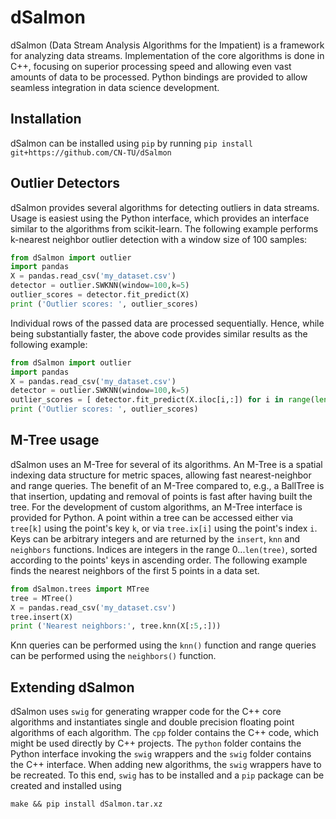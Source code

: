 # dSalmon
dSalmon (Data Stream Analysis Algorithms for the Impatient) is a framework for analyzing data streams. Implementation of the core algorithms is done in C++, focusing on superior processing speed and allowing even vast amounts of data to be processed. Python bindings are provided to allow seamless integration in data science development.

Installation
------------
dSalmon can be installed using `pip` by running
```pip install git+https://github.com/CN-TU/dSalmon```

Outlier Detectors
-----------------
dSalmon provides several algorithms for detecting outliers in data streams. Usage is easiest using the Python interface, which provides an interface similar to the algorithms from scikit-learn. The following example performs k-nearest neighbor outlier detection with a window size of 100 samples:
```python
from dSalmon import outlier
import pandas
X = pandas.read_csv('my_dataset.csv')
detector = outlier.SWKNN(window=100,k=5)
outlier_scores = detector.fit_predict(X)
print ('Outlier scores: ', outlier_scores)
```
Individual rows of the passed data are processed sequentially. Hence, while being substantially faster, the above code provides similar results as the following example:
```python
from dSalmon import outlier
import pandas
X = pandas.read_csv('my_dataset.csv')
detector = outlier.SWKNN(window=100,k=5)
outlier_scores = [ detector.fit_predict(X.iloc[i,:]) for i in range(len(X)) ]
print ('Outlier scores: ', outlier_scores)
```

M-Tree usage
------------
dSalmon uses an M-Tree for several of its algorithms. An M-Tree is a spatial indexing data structure for metric spaces, allowing fast nearest-neighbor and range queries. The benefit of an M-Tree compared to, e.g., a BallTree is that insertion, updating and removal of points is fast after having built the tree.
For the development of custom algorithms, an M-Tree interface is provided for Python.
A point within a tree can be accessed either via `tree[k]` using the
point's key `k`, or via `tree.ix[i]` using the point's index `i`.
Keys can be arbitrary integers and are returned by the `insert`, `knn` and
`neighbors` functions. Indices are integers in the range 0...`len(tree)`, sorted
according to the points' keys in ascending order.
The following example finds the nearest neighbors of the first 5 points in a data set.
```python
from dSalmon.trees import MTree
tree = MTree()
X = pandas.read_csv('my_dataset.csv')
tree.insert(X)
print ('Nearest neighbors:', tree.knn(X[:5,:]))
```

Knn queries can be performed using the `knn()` function and range queries can be performed using the `neighbors()` function.

Extending dSalmon
-----------------
dSalmon uses `swig` for generating wrapper code for the C++ core algorithms and instantiates single and double precision floating point algorithms of each algorithm.
The `cpp` folder contains the C++ code, which might be used directly by C++ projects. The `python` folder contains the Python interface invoking the `swig` wrappers and the `swig` folder contains the C++ interface.
When adding new algorithms, the `swig` wrappers have to be recreated. To this end, `swig` has to be installed and a `pip` package can be created and installed  using
```
make && pip install dSalmon.tar.xz
```
